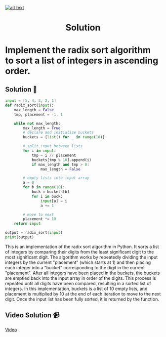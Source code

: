 <a href="https://www.core-code.io/">

![alt text](https://uploads-ssl.webflow.com/5eb2f56932c3562feab232e3/5f73550d00249e7e96c9f3de_Logo.png 'corecodeio')

</a>

<h1 align="center">Solution</h1>

# Implement the radix sort algorithm to sort a list of integers in ascending order.




## Solution 🏁
    
```python
input = [5, 4, 3, 2, 1]
def radix_sort(input):
    max_length = False
    tmp, placement = -1, 1

    while not max_length:
        max_length = True
        # declare and initialize buckets
        buckets = [list() for _ in range(10)]

        # split input between lists
        for i in input:
            tmp = i // placement
            buckets[tmp % 10].append(i)
            if max_length and tmp > 0:
                max_length = False

        # empty lists into input array
        a = 0
        for b in range(10):
            buck = buckets[b]
            for i in buck:
                input[a] = i
                a += 1

        # move to next
        placement *= 10
    return input

output = radix_sort(input)
print(output)

```

This is an implementation of the radix sort algorithm in Python. It sorts a list of integers by comparing their digits from the least significant digit to the most significant digit. The algorithm works by repeatedly dividing the input integers by the current "placement" (which starts at 1) and then placing each integer into a "bucket" corresponding to the digit in the current "placement". After all integers have been placed in the buckets, the buckets are emptied back into the input array in order of the digits. This process is repeated until all digits have been compared, resulting in a sorted list of integers. In this implementation, buckets is a list of 10 empty lists, and placement is multiplied by 10 at the end of each iteration to move to the next digit. Once the input list has been fully sorted, it is returned by the function.


## Video Solution 📹

[Video](https://drive.google.com/file/d/1Zr--ZOVul1r0Rgr-sh75iCVAVRP6ge2z/view?usp=share_link)